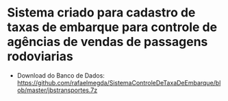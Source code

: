 # Sistema criado para cadastro de taxas de embarque para controle de agências de vendas de passagens rodoviarias

* Download do Banco de Dados: https://github.com/rafaelmegda/SistemaControleDeTaxaDeEmbarque/blob/master/jbstransportes.7z
